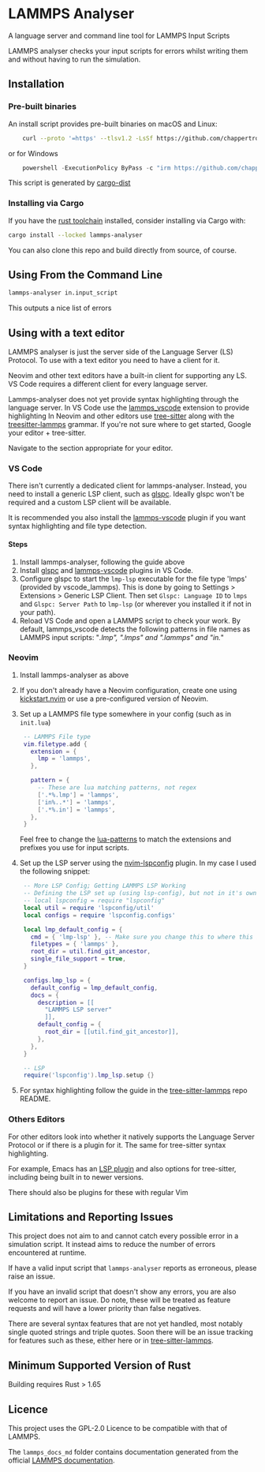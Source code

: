 # LAMMPS Analyser

A language server and command line tool for LAMMPS Input Scripts

LAMMPS analyser checks your input scripts for errors whilst writing them
and without having to run the simulation.

<!-- TODO: Commandline output image -->
<!-- TODO: Screenshot of in editor highlighting and errors -->

## Installation

### Pre-built binaries

An install script provides pre-built binaries on macOS and Linux: 

``` bash
    curl --proto '=https' --tlsv1.2 -LsSf https://github.com/chappertron/lammps-analyser/releases/download/0.1.0-pre-release/lammps-analyser-installer.sh | sh
```

or for Windows

``` powershell
    powershell -ExecutionPolicy ByPass -c "irm https://github.com/chappertron/lammps-analyser/releases/download/0.1.0-pre-release/lammps-analyser-installer.ps1 | iex"
```

This script is generated by [cargo-dist](https://github.com/axodotdev/cargo-dist)

### Installing via Cargo

If you have the [rust toolchain]() installed, consider installing via Cargo with:

``` sh
cargo install --locked lammps-analyser
```

You can also clone this repo and build directly from source, of course.

## Using From the Command Line

``` bash
lammps-analyser in.input_script
```

This outputs a nice list of errors

## Using with a text editor

LAMMPS analyser is just the server side of the Language Server (LS) Protocol.
To use with a text editor you need to have a client for it.

Neovim and other text editors have a built-in client for supporting any LS.
VS Code requires a different client for every language server.

Lammps-analyser does not yet provide syntax highlighting through the language server.
In VS Code use the [lammps_vscode](https://marketplace.visualstudio.com/items?itemName=ThFriedrich.lammps) 
extension to provide highlighting
In Neovim and other editors use [tree-sitter](https://github.com/tree-sitter/tree-sitter)
along with the [treesitter-lammps](https://github.com/chappertron/tree-sitter-lammps) grammar.
If you're not sure where to get started, Google your editor + tree-sitter.

Navigate to the section appropriate for your editor.

### VS Code

There isn't currently a dedicated client for lammps-analyser.
Instead, you need to install a generic LSP client, such as [glspc](https://marketplace.visualstudio.com/items?itemName=torokati44.glspc).
Ideally glspc won't be required and a custom LSP client will be available.

It is recommended you also install the [lammps-vscode](https://marketplace.visualstudio.com/items?itemName=ThFriedrich.lammps) 
plugin if you want syntax highlighting and file type detection.

#### Steps

1. Install lammps-analyser, following the guide above
2. Install [glspc](https://marketplace.visualstudio.com/items?itemName=torokati44.glspc)
    and [lammps-vscode](https://marketplace.visualstudio.com/items?itemName=ThFriedrich.lammps) plugins in VS Code.
3. Configure glspc to start the `lmp-lsp` executable for the file type 'lmps' (provided by vscode_lammps).
   This is done by going to Settings > Extensions > Generic LSP Client.
   Then set `Glspc: Language ID` to `lmps` and `Glspc: Server Path` to `lmp-lsp` 
   (or wherever you installed it if not in your path).
4. Reload VS Code and open a LAMMPS script to check your work.
   By default, lammps_vscode detects the following patterns in file names as LAMMPS input scripts:
   "*.lmp", ".lmps" and ".lammps" and "in.*"

### Neovim

1. Install lammps-analyser as above
2. If you don't already have a Neovim configuration, 
   create one using [kickstart.nvim](https://github.com/nvim-lua/kickstart.nvim) 
   or use a pre-configured version of Neovim.
3. Set up a LAMMPS file type somewhere in your config (such as in `init.lua`)

   ```lua
    -- LAMMPS File type
    vim.filetype.add {
      extension = {
        lmp = 'lammps',
      },

      pattern = {
        -- These are lua matching patterns, not regex
        ['.*%.lmp'] = 'lammps',
        ['in%..*'] = 'lammps',
        ['.*%.in'] = 'lammps',
      },
    }
   ```

   Feel free to change the [lua-patterns](https://www.lua.org/pil/20.2.html) to match the extensions and prefixes you use for input scripts.

4. Set up the LSP server using the [nvim-lspconfig](https://github.com/neovim/nvim-lspconfig) plugin.
   In my case I used the following snippet:

   ```lua
    -- More LSP Config; Getting LAMMPS LSP Working
    -- Defining the LSP set up (using lsp-config), but not in it's own module.
    -- local lspconfig = require "lspconfig"
    local util = require 'lspconfig/util'
    local configs = require 'lspconfig.configs'

    local lmp_default_config = {
      cmd = { 'lmp-lsp' }, -- Make sure you change this to where this is located
      filetypes = { 'lammps' },
      root_dir = util.find_git_ancestor,
      single_file_support = true,
    }

    configs.lmp_lsp = {
      default_config = lmp_default_config,
      docs = {
        description = [[
          "LAMMPS LSP server"
          ]],
        default_config = {
          root_dir = [[util.find_git_ancestor]],
        },
      },
    }

    -- LSP
    require('lspconfig').lmp_lsp.setup {}

   ```

5. For syntax highlighting follow the guide in the [tree-sitter-lammps](https://github.com/chappertron/tree-sitter-lammps) repo README.

### Others Editors

For other editors look into whether it natively supports the Language Server Protocol or if there is a plugin for it.
The same for tree-sitter syntax highlighting.

For example, Emacs has an [LSP plugin](https://github.com/emacs-lsp/lsp-mode) and also 
options for tree-sitter, including being built in to newer versions.

There should also be plugins for these with regular Vim

## Limitations and Reporting Issues

This project does not aim to and cannot catch every possible error in a simulation script.
It instead aims to reduce the number of errors encountered at runtime.

If have a valid input script that `lammps-analyser` reports as erroneous, please raise an issue.

If you have an invalid script that doesn't show any errors, you are also welcome to report an issue.
Do note, these will be treated as feature requests and will have a lower priority than false negatives.

There are several syntax features that are not yet handled, most notably single quoted strings and triple quotes. 
Soon there will be an issue tracking for features such as these, either here or in [tree-sitter-lammps](https://github.com/chappertron/tree-sitter-lammps).

## Minimum Supported Version of Rust

Building requires Rust > 1.65

## Licence

This project uses the GPL-2.0 Licence to be compatible with that of LAMMPS.

The `lammps_docs_md` folder contains documentation generated from the official [LAMMPS documentation](https://docs.lammps.org/Manual.html). 

